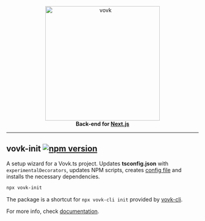 <p align="center">
  <a href="https://vovk.dev">
    <picture>
      <source width="300" media="(prefers-color-scheme: dark)" srcset="https://vovk.dev/vovk-logo-white.svg">
      <source width="300" media="(prefers-color-scheme: light)" srcset="https://vovk.dev/vovk-logo.svg">
      <img width="300" alt="vovk" src="https://vovk.dev/vovk-logo.svg">
    </picture>
  </a>
  <br>
  <strong>Back-end for <a href="https://nextjs.org/">Next.js</a></strong>
</p>

---

## vovk-init [![npm version](https://badge.fury.io/js/vovk-init.svg)](https://www.npmjs.com/package/vovk-init)

A setup wizard for a Vovk.ts project. Updates **tsconfig.json** with `experimentalDecorators`, updates NPM scripts, creates [config file](https://vovk.dev/config) and installs the necessary dependencies.

```sh
npx vovk-init
```

The package is a shortcut for `npx vovk-cli init` provided by [vovk-cli](https://vovk.dev/cli).

For more info, check [documentation](https://vovk.dev/init).